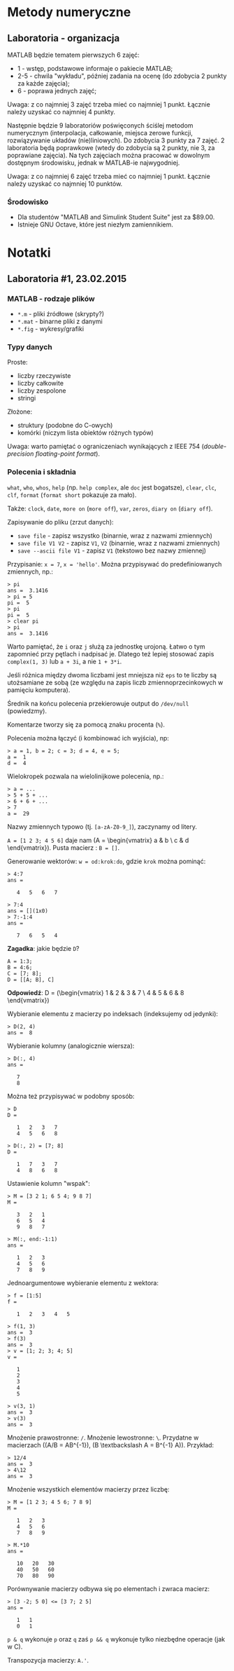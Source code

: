 # Metody numeryczne

## Laboratoria - organizacja

MATLAB będzie tematem pierwszych 6 zajęć:
  * 1 - wstęp, podstawowe informaje o pakiecie MATLAB;
  * 2-5 - chwila "wykładu", później zadania na ocenę (do zdobycia 2 punkty za każde zajęcia);
  * 6 - poprawa jednych zajęć;

Uwaga: z co najmniej 3 zajęć trzeba mieć co najmniej 1 punkt. Łącznie należy uzyskać co najmniej 4 punkty.

Następnie będzie 9 laboratoriów poświęconych ściślej metodom numerycznym (interpolacja, całkowanie, miejsca zerowe funkcji, rozwiązywanie układów (nie)liniowych). Do zdobycia 3 punkty za 7 zajęć. 2 laboratoria będą poprawkowe (wtedy do zdobycia są 2 punkty, nie 3, za poprawiane zajęcia). Na tych zajęciach można pracować w dowolnym dostępnym środowisku, jednak w MATLAB-ie najwygodniej.

Uwaga: z co najmniej 6 zajęć trzeba mieć co najmniej 1 punkt. Łącznie należy uzyskać co najmniej 10 punktów.

### Środowisko

* Dla studentów "MATLAB and Simulink Student Suite" jest za $89.00.
* Istnieje GNU Octave, które jest niezłym zamiennikiem.

# Notatki

## Laboratoria #1, 23.02.2015

### MATLAB - rodzaje plików

* `*.m` - pliki źródłowe (skrypty?)
* `*.mat` - binarne pliki z danymi
* `*.fig` - wykresy/grafiki

### Typy danych

Proste:
* liczby rzeczywiste
* liczby całkowite
* liczby zespolone
* stringi

Złożone:
* struktury (podobne do C-owych)
* komórki (niczym lista obiektów różnych typów)

Uwaga: warto pamiętać o ograniczeniach wynikających z IEEE 754 (_double-precision floating-point format_).

### Polecenia i składnia

`what`, `who`, `whos`, `help` (np. `help complex`, ale `doc` jest bogatsze), `clear`, `clc`, `clf`, `format` (`format short` pokazuje za mało).

Także: `clock`, `date`, `more on` (`more off`), `var`, `zeros`, `diary on` (`diary off`).

Zapisywanie do pliku (zrzut danych):
* `save file` - zapisz wszystko (binarnie, wraz z nazwami zmiennych)
* `save file V1 V2` - zapisz `V1`, `V2` (binarnie, wraz z nazwami zmiennych)
* `save --ascii file V1` - zapisz `V1` (tekstowo bez nazwy zmiennej)

Przypisanie: `x = 7`, `x = 'hello'`. Można przypisywać do predefiniowanych zmiennych, np.:

```
> pi
ans =  3.1416
> pi = 5
pi =  5
> pi
pi =  5
> clear pi
> pi
ans =  3.1416
```

Warto pamiętać, że `i` oraz `j` służą za jednostkę urojoną. Łatwo o tym zapomnieć przy pętlach i nadpisać je. Dlatego też lepiej stosować zapis `complex(1, 3)` lub `a + 3i`, a nie `1 + 3*i`.

Jeśli różnica między dwoma liczbami jest mniejsza niż `eps` to te liczby są utożsamiane ze sobą (ze względu na zapis liczb zmiennoprzecinkowych w pamięciu komputera).

Średnik na końcu polecenia przekierowuje output do `/dev/null` (powiedzmy).

Komentarze tworzy się za pomocą znaku procenta (`%`).

Polecenia można łączyć (i kombinować ich wyjścia), np:
```
> a = 1, b = 2; c = 3; d = 4, e = 5;
a =  1
d =  4
```

Wielokropek pozwala na wielolinijkowe polecenia, np.:
```
> a = ...
> 5 + 5 + ...
> 6 + 6 + ...
> 7
a =  29
```

Nazwy zmiennych typowo (tj. `[a-zA-Z0-9_]`), zaczynamy od litery.

`A = [1 2 3; 4 5 6]` daje nam \(A = \begin{vmatrix}
a & b \\
c & d
\end{vmatrix}\). Pusta macierz : `B = []`.

Generowanie wektorów: `w = od:krok:do`, gdzie `krok` można pominąć:

```
> 4:7
ans =

   4   5   6   7

> 7:4
ans = [](1x0)
> 7:-1:4
ans =

   7   6   5   4
```

**Zagadka**: jakie będzie `D`?

```
A = 1:3;
B = 4:6;
C = [7; 8];
D = [[A; B], C]
```

**Odpowiedź**: D = \(\begin{vmatrix}
1 & 2 & 3 & 7 \\
4 & 5 & 6 & 8
\end{vmatrix}\)

Wybieranie elementu z macierzy po indeksach (indeksujemy od jedynki):
```
> D(2, 4)
ans =  8
```

Wybieranie kolumny (analogicznie wiersza):
```
> D(:, 4)
ans =

   7
   8
```

Można też przypisywać w podobny sposób:
```
> D
D =

   1   2   3   7
   4   5   6   8

> D(:, 2) = [7; 8]
D =

   1   7   3   7
   4   8   6   8
```

Ustawienie kolumn "wspak":
```
> M = [3 2 1; 6 5 4; 9 8 7]
M =

   3   2   1
   6   5   4
   9   8   7

> M(:, end:-1:1)
ans =

   1   2   3
   4   5   6
   7   8   9
```

Jednoargumentowe wybieranie elementu z wektora:
```
> f = [1:5]
f =

   1   2   3   4   5

> f(1, 3)
ans =  3
> f(3)
ans =  3
> v = [1; 2; 3; 4; 5]
v =

   1
   2
   3
   4
   5

> v(3, 1)
ans =  3
> v(3)
ans =  3
```

Mnożenie prawostronne: `/`. Mnożenie lewostronne: `\`. Przydatne w macierzach (\(A/B = AB^{-1}\), \(B \textbackslash A = B^{-1} A\)). Przykład:
```
> 12/4
ans =  3
> 4\12
ans =  3
```

Mnożenie wszystkich elementów macierzy przez liczbę:
```
> M = [1 2 3; 4 5 6; 7 8 9]
M =

   1   2   3
   4   5   6
   7   8   9

> M.*10
ans =

   10   20   30
   40   50   60
   70   80   90
```

Porównywanie macierzy odbywa się po elementach i zwraca macierz:
```
> [3 -2; 5 0] <= [3 7; 2 5]
ans =

   1   1
   0   1
```

`p & q` wykonuje `p` oraz `q` zaś `p && q` wykonuje tylko niezbędne operacje (jak w C).

Transpozycja macierzy: `A.'`.

